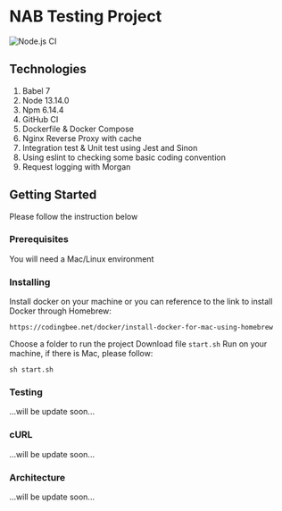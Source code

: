 
# NAB Testing Project
![Node.js CI](https://github.com/transybao1393/nab-test/workflows/Node.js%20CI/badge.svg?branch=master)

## Technologies
1. Babel 7
2. Node 13.14.0
3. Npm 6.14.4
4. GitHub CI
5. Dockerfile & Docker Compose
6. Nginx Reverse Proxy with cache
7. Integration test & Unit test using Jest and Sinon
8. Using eslint to checking some basic coding convention
9. Request logging with Morgan

## Getting Started 
Please follow the instruction below

### Prerequisites
You will need a Mac/Linux environment

### Installing
Install docker on your machine or you can reference to the link to install Docker through Homebrew:
```
https://codingbee.net/docker/install-docker-for-mac-using-homebrew
```
Choose a folder to run the project
Download file `start.sh`
Run on your machine, if there is Mac, please follow:
```
sh start.sh
```

### Testing
...will be update soon...

### cURL
...will be update soon...

### Architecture
...will be update soon...
